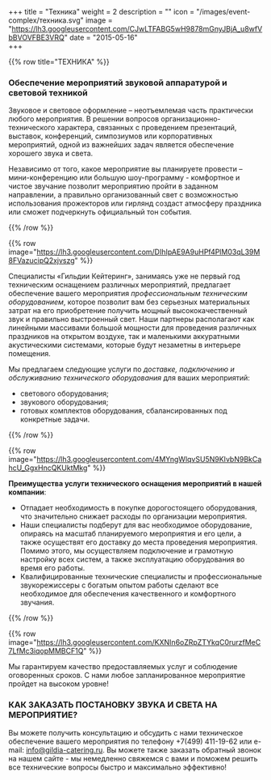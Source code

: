 +++
title = "Техника"
weight = 2
description = ""
icon = "/images/event-complex/техника.svg"
image = "https://lh3.googleusercontent.com/CJwLTFABG5wH9878mGnyJBjA_u8wfVbBVOVFBE3VRQ"
date = "2015-05-16"  
+++

{{% row title="ТЕХНИКА" %}}

### Обеспечение мероприятий звуковой аппаратурой и световой техникой

Звуковое и световое оформление – неотъемлемая часть практически любого мероприятия. В решении вопросов организационно-технического характера, связанных с проведением презентаций, выставок, конференций, симпозиумов или корпоративных мероприятий, одной из важнейших задач является обеспечение хорошего звука и света.

Независимо от того, какое мероприятие вы планируете провести – мини-конференцию или большую шоу-программу - комфортное и чистое звучание позволит мероприятию пройти в заданном направлении, а правильно организованный свет с возможностью использования прожекторов или гирлянд создаст атмосферу праздника или сможет подчеркнуть официальный тон события.

<!--more-->

{{% /row %}}

{{% row image="https://lh3.googleusercontent.com/DIhIpAE9A9uHPf4PlM03qL39M8FVazucipQ2xjvszg" %}}

Специалисты «Гильдии Кейтеринг», занимаясь уже не первый год техническим оснащением различных мероприятий, предлагает обеспечение вашего мероприятия _профессиональным техническим оборудованием_, которое позволит вам без серьезных материальных затрат на его приобретение получить мощный высококачественный звук и правильно выстроенный свет. Наши партнеры располагают как линейными массивами большой мощности для проведения различных праздников на открытом воздухе, так и маленькими аккуратными акустическими системами, которые будут незаметны в интерьере помещения.

Мы предлагаем следующие услуги по _доставке, подключению и обслуживанию технического оборудования_ для ваших мероприятий:

- светового оборудования;
- звукового оборудования;
- готовых комплектов оборудования, сбалансированных под конкретные задачи.

{{% /row %}}

{{% row image="https://lh3.googleusercontent.com/4MYngWlqvSU5N9KIvbN9BkCahcU_GgxHncQKUktMkg" %}}

**Преимущества услуги технического оснащения мероприятий в нашей компании**:

- Отпадает необходимость в покупке дорогостоящего оборудования, что значительно снижает расходы по организации мероприятия.
- Наши специалисты подберут для вас необходимое оборудование, опираясь на масштаб планируемого мероприятия и его цели, а также осуществят его доставку до места проведения мероприятия. Помимо этого, мы осуществляем подключение и грамотную настройку всех систем, а также эксплуатацию оборудования во время его работы.
- Квалифицированные технические специалисты и профессиональные звукорежиссеры с богатым опытом работы сделают все необходимое для обеспечения качественного и комфортного звучания.

{{% /row %}}

{{% row image="https://lh3.googleusercontent.com/KXNIn6oZRpZTYkqC0rurzfMeC7LfMc3iqopMMBCF1Q" %}}

Мы гарантируем качество предоставляемых услуг и соблюдение оговоренных сроков. С нами любое запланированное мероприятие пройдет на высоком уровне!

### КАК ЗАКАЗАТЬ ПОСТАНОВКУ ЗВУКА И СВЕТА НА МЕРОПРИЯТИЕ?

Вы можете получить консультацию и обсудить с нами техническое обеспечение вашего мероприятия по телефону +7(499) 411-19-62 или e-mail: info@gildia-catering.ru. Вы можете также заказать обратный звонок на нашем сайте - мы немедленно свяжемся с вами и поможем решить все технические вопросы быстро и максимально эффективно!
